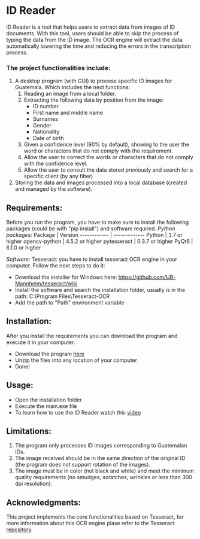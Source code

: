# ID Reader

ID Reader is a tool that helps users to extract data from images of ID documents. With this tool, users should be able to skip the process of typing the data from the ID image. The OCR engine will extract the data automatically lowering the time and reducing the errors in the transcription process.

### The project functionalities include:
1. A desktop program (with GUI) to process specific ID images for Guatemala. Which includes the next functions:
    1. Reading an image from a local folder.
    1. Extracting the following data by position from the image:
        * ID number
        * First name and middle name
        * Surnames
        * Gender
        * Nationality
        * Date of birth
    1. Given a confidence level (90% by default), showing to the user the word or characters that do not comply with the requirement.
    1. Allow the user to correct the words or characters that do not comply with the confidence level.
    1. Allow the user to consult the data stored previously and search for a specific client (by any filter)
1. Storing the data and images processed into a local database (created and managed by the software).

## Requirements:
Before you run the program, you have to make sure to install the following packages (could be with "pip install") and software required.
_Python packages:_
Package | Version
------------ | -------------
Python |  3.7 or higher
opencv-python | 4.5.2 or higher
pytesseract | 0.3.7 or higher
PyQt6 | 6.1.0 or higher

_Software:_
Tesseract: you have to install tesseract OCR engine in your computer. Follow the next steps to do it:
* Download the installer for Windows here: https://github.com/UB-Mannheim/tesseract/wiki
* Install the software and search the installation folder, usually is in the path: C:\Program Files\Tesseract-OCR
* Add the path to "Path" environment variable

## Installation:
After you install the requirements you can download the program and execute it in your computer.
* Download the program [here](https://www.dropbox.com/s/u07gk3slkad9383/ID%20Reader.zip?dl=0)
* Unzip the files into any location of your computer
* Done!

## Usage:
* Open the installation folder
* Execute the main.exe file
* To learn how to use the ID Reader watch this [video](https://www.youtube.com/watch?v=hlyLoopjNIo)

## Limitations:
1. The program only processes ID images corresponding to Guatemalan IDs.
1. The image received should be in the same direction of the original ID (the program does not support rotation of the images).
1. The image must be in color (not black and white) and meet the minimum quality requirements (no smudges, scratches, wrinkles or less than 300 dpi resolution).

## Acknowledgments:
This project implements the core functionalities based on Tesseract, for more information about this OCR engine plase refer to the Tesseract [repository](https://github.com/tesseract-ocr/tesseract).
